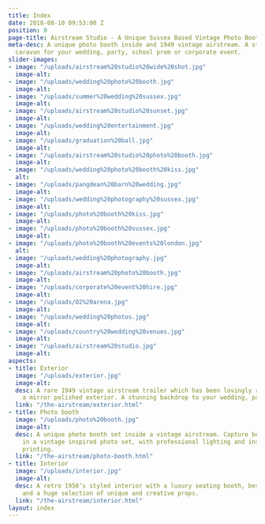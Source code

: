 ```yaml
---
title: Index
date: 2018-08-10 09:53:00 Z
position: 0
page-title: Airstream Studio - A Unique Sussex Based Vintage Photo Booth
meta-desc: A unique photo booth inside and 1949 vintage airstream. A stunning retro
  caravan for your wedding, party, school prom or corporate event.
slider-images:
- image: "/uploads/airstream%20studio%20wide%20shot.jpg"
  image-alt: 
- image: "/uploads/wedding%20photo%20booth.jpg"
  image-alt: 
- image: "/uploads/summer%20wedding%20sussex.jpg"
  image-alt: 
- image: "/uploads/airstream%20studio%20sunset.jpg"
  image-alt: 
- image: "/uploads/wedding%20entertainment.jpg"
  image-alt: 
- image: "/uploads/graduation%20ball.jpg"
  image-alt: 
- image: "/uploads/airstream%20studio%20photo%20booth.jpg"
  image-alt: 
- image: "/uploads/wedding%20photo%20booth%20kiss.jpg"
  alt: 
- image: "/uploads/pangdean%20barn%20wedding.jpg"
  image-alt: 
- image: "/uploads/wedding%20photography%20sussex.jpg"
  image-alt: 
- image: "/uploads/photo%20booth%20kiss.jpg"
  image-alt: 
- image: "/uploads/photo%20booth%20sussex.jpg"
  image-alt: 
- image: "/uploads/photo%20booth%20events%20london.jpg"
  alt: 
- image: "/uploads/wedding%20photography.jpg"
  image-alt: 
- image: "/uploads/airstream%20photo%20booth.jpg"
  image-alt: 
- image: "/uploads/corporate%20event%20hire.jpg"
  image-alt: 
- image: "/uploads/O2%20arena.jpg"
  image-alt: 
- image: "/uploads/wedding%20photos.jpg"
  image-alt: 
- image: "/uploads/country%20wedding%20venues.jpg"
  image-alt: 
- image: "/uploads/airstream%20studio.jpg"
  image-alt: 
aspects:
- title: Exterior
  image: "/uploads/exterior.jpg"
  image-alt: 
  desc: A rare 1949 vintage airstream trailer which has been lovingly restored with
    a mirror polished exterior. A stunning backdrop to your wedding, party or event.
  link: "/the-airstream/exterior.html"
- title: Photo booth
  image: "/uploads/photo%20booth.jpg"
  image-alt: 
  desc: A unique photo booth set inside a vintage airstream. Capture beautiful memories
    in a vintage inspired photo set, with professional lighting and instant photo
    printing.
  link: "/the-airstream/photo-booth.html"
- title: Interior
  image: "/uploads/interior.jpg"
  image-alt: 
  desc: A retro 1950’s styled interior with a luxury seating booth, bespoke units
    and a huge selection of unique and creative props.
  link: "/the-airstream/interior.html"
layout: index
---
```



